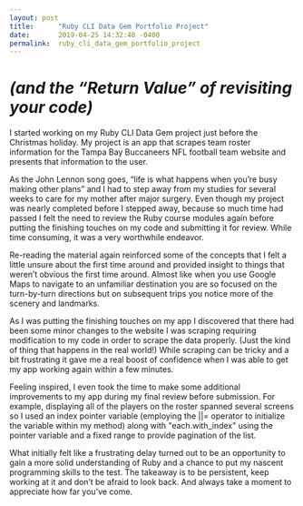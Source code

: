 ```yaml
---
layout: post
title:      "Ruby CLI Data Gem Portfolio Project"
date:       2019-04-25 14:32:48 -0400
permalink:  ruby_cli_data_gem_portfolio_project
---
```


# *(and the “Return Value” of revisiting your code)*


I started working on my Ruby CLI Data Gem project just before the Christmas holiday.  My project is an app that scrapes team roster information for the Tampa Bay Buccaneers NFL football team website and presents that information to the user.  

As the John Lennon song goes, “life is what happens when you’re busy making other plans” and I had to step away from my studies for several weeks to care for my mother after major surgery.   Even though my project was nearly completed before I stepped away, because so much time had passed I felt the need to review the Ruby course modules again before putting the finishing touches on my code and submitting it for review.   While time consuming, it was a very worthwhile endeavor.  

Re-reading the material again reinforced some of the concepts that I felt a little unsure about the first time around and provided insight to things that weren’t obvious the first time around.  Almost like when you use Google Maps to navigate to an unfamiliar destination you are so focused on the turn-by-turn directions but on subsequent trips you notice more of the scenery and landmarks.

As I was putting the finishing touches on my app I discovered that there had been some minor changes to the website I was scraping requiring modification to my code in order to scrape the data properly.  (Just the kind of thing that happens in the real world!)  While scraping can be tricky and a bit frustrating it gave me a real boost of confidence when I was able to get my app working again within a few minutes. 

Feeling inspired, I even took the time to make some additional improvements to my app during my final review before submission.  For example, displaying all of the players on the roster spanned several screens so I used an index pointer variable (employing the ||= operator to initialize the variable within my method) along with "each.with_index" using the pointer variable and a fixed range to provide pagination of the list.

What initially felt like a frustrating delay turned out to be an opportunity to gain a more solid understanding of Ruby and a chance to put my nascent programming skills to the test.  The takeaway is to be persistent, keep working at it and don’t be afraid to look back.  And always take a moment to appreciate how far you’ve come.

